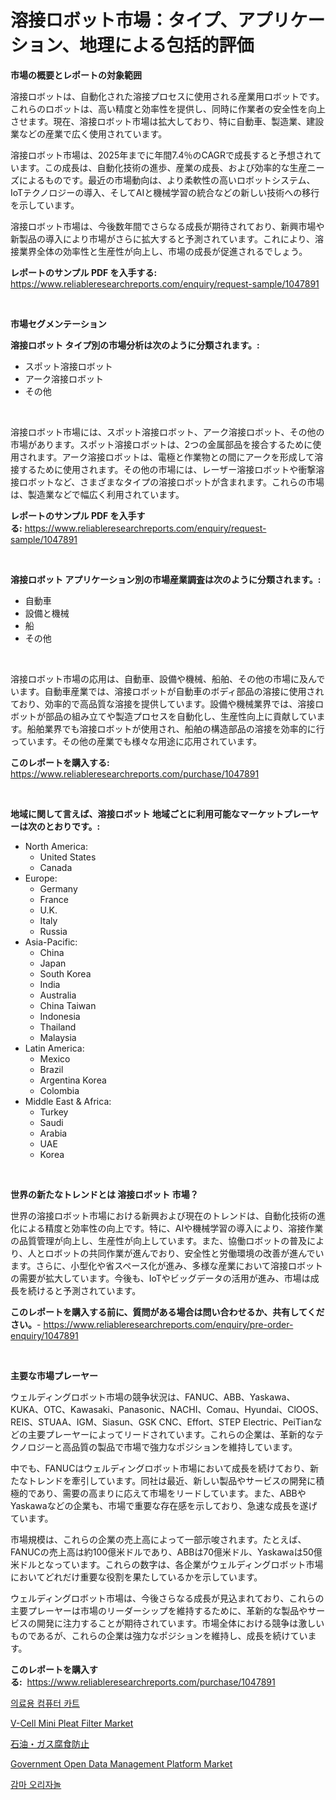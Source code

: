 <p><h1>溶接ロボット市場：タイプ、アプリケーション、地理による包括的評価</h1></p><p><strong>市場の概要とレポートの対象範囲</strong></p>
<p><p>溶接ロボットは、自動化された溶接プロセスに使用される産業用ロボットです。これらのロボットは、高い精度と効率性を提供し、同時に作業者の安全性を向上させます。現在、溶接ロボット市場は拡大しており、特に自動車、製造業、建設業などの産業で広く使用されています。</p><p>溶接ロボット市場は、2025年までに年間7.4％のCAGRで成長すると予想されています。この成長は、自動化技術の進歩、産業の成長、および効率的な生産ニーズによるものです。最近の市場動向は、より柔軟性の高いロボットシステム、IoTテクノロジーの導入、そしてAIと機械学習の統合などの新しい技術への移行を示しています。</p><p>溶接ロボット市場は、今後数年間でさらなる成長が期待されており、新興市場や新製品の導入により市場がさらに拡大すると予測されています。これにより、溶接業界全体の効率性と生産性が向上し、市場の成長が促進されるでしょう。</p></p>
<p><strong>レポートのサンプル PDF を入手する:</strong> <a href="https://www.reliableresearchreports.com/enquiry/request-sample/1047891">https://www.reliableresearchreports.com/enquiry/request-sample/1047891</a></p>
<p>&nbsp;</p>
<p><strong>市場セグメンテーション</strong></p>
<p><strong>溶接ロボット タイプ別の市場分析は次のように分類されます。:</strong></p>
<p><ul><li>スポット溶接ロボット</li><li>アーク溶接ロボット</li><li>その他</li></ul></p>
<p>&nbsp;</p>
<p><p>溶接ロボット市場には、スポット溶接ロボット、アーク溶接ロボット、その他の市場があります。スポット溶接ロボットは、2つの金属部品を接合するために使用されます。アーク溶接ロボットは、電極と作業物との間にアークを形成して溶接するために使用されます。その他の市場には、レーザー溶接ロボットや衝撃溶接ロボットなど、さまざまなタイプの溶接ロボットが含まれます。これらの市場は、製造業などで幅広く利用されています。</p></p>
<p><strong>レポートのサンプル PDF を入手する:</strong>&nbsp;<a href="https://www.reliableresearchreports.com/enquiry/request-sample/1047891">https://www.reliableresearchreports.com/enquiry/request-sample/1047891</a></p>
<p>&nbsp;</p>
<p><strong> 溶接ロボット アプリケーション別の市場産業調査は次のように分類されます。:</strong></p>
<p><ul><li>自動車</li><li>設備と機械</li><li>船</li><li>その他</li></ul></p>
<p>&nbsp;</p>
<p><p>溶接ロボット市場の応用は、自動車、設備や機械、船舶、その他の市場に及んでいます。自動車産業では、溶接ロボットが自動車のボディ部品の溶接に使用されており、効率的で高品質な溶接を提供しています。設備や機械業界では、溶接ロボットが部品の組み立てや製造プロセスを自動化し、生産性向上に貢献しています。船舶業界でも溶接ロボットが使用され、船舶の構造部品の溶接を効率的に行っています。その他の産業でも様々な用途に応用されています。</p></p>
<p><strong>このレポートを購入する:</strong>&nbsp; <a href="https://www.reliableresearchreports.com/purchase/1047891">https://www.reliableresearchreports.com/purchase/1047891</a></p>
<p>&nbsp;</p>
<p><strong>地域に関して言えば、溶接ロボット 地域ごとに利用可能なマーケットプレーヤーは次のとおりです。:</strong></p>
<p><ul>
    <li>
        North America:
        <ul>
            <li>United States</li>
            <li>Canada</li>
        </ul>
    </li>
    <li>
        Europe:
        <ul>
            <li>Germany</li>
            <li>France</li>
            <li>U.K.</li>
            <li>Italy</li>
            <li>Russia</li>
        </ul>
    </li>
    <li>
        Asia-Pacific:
        <ul>
            <li>China</li>
            <li>Japan</li>
            <li>South Korea</li>
            <li>India</li>
            <li>Australia</li>
            <li>China Taiwan</li>
            <li>Indonesia</li>
            <li>Thailand</li>
            <li>Malaysia</li>
        </ul>
    </li>
    <li>
        Latin America:
        <ul>
            <li>Mexico</li>
            <li>Brazil</li>
            <li>Argentina Korea</li>
            <li>Colombia</li>
        </ul>
    </li>
    <li>
        Middle East & Africa:
        <ul>
            <li>Turkey</li>
            <li>Saudi</li>
            <li>Arabia</li>
            <li>UAE</li>
            <li>Korea</li>
        </ul>
    </li>
    </ul></p>
<p>&nbsp;</p>
<p><strong>世界の新たなトレンドとは 溶接ロボット 市場？</strong></p>
<p><p>世界の溶接ロボット市場における新興および現在のトレンドは、自動化技術の進化による精度と効率性の向上です。特に、AIや機械学習の導入により、溶接作業の品質管理が向上し、生産性が向上しています。また、協働ロボットの普及により、人とロボットの共同作業が進んでおり、安全性と労働環境の改善が進んでいます。さらに、小型化や省スペース化が進み、多様な産業において溶接ロボットの需要が拡大しています。今後も、IoTやビッグデータの活用が進み、市場は成長を続けると予測されています。</p></p>
<p><strong>このレポートを購入する前に、質問がある場合は問い合わせるか、共有してください。</strong>- <a href="https://www.reliableresearchreports.com/enquiry/pre-order-enquiry/1047891">https://www.reliableresearchreports.com/enquiry/pre-order-enquiry/1047891</a></p>
<p>&nbsp;</p>
<p><strong>主要な市場プレーヤー</strong></p>
<p><p>ウェルディングロボット市場の競争状況は、FANUC、ABB、Yaskawa、KUKA、OTC、Kawasaki、Panasonic、NACHI、Comau、Hyundai、ClOOS、REIS、STUAA、IGM、Siasun、GSK CNC、Effort、STEP Electric、PeiTianなどの主要プレーヤーによってリードされています。これらの企業は、革新的なテクノロジーと高品質の製品で市場で強力なポジションを維持しています。</p><p>中でも、FANUCはウェルディングロボット市場において成長を続けており、新たなトレンドを牽引しています。同社は最近、新しい製品やサービスの開発に積極的であり、需要の高まりに応えて市場をリードしています。また、ABBやYaskawaなどの企業も、市場で重要な存在感を示しており、急速な成長を遂げています。</p><p>市場規模は、これらの企業の売上高によって一部示唆されます。たとえば、FANUCの売上高は約100億米ドルであり、ABBは70億米ドル、Yaskawaは50億米ドルとなっています。これらの数字は、各企業がウェルディングロボット市場においてどれだけ重要な役割を果たしているかを示しています。</p><p>ウェルディングロボット市場は、今後さらなる成長が見込まれており、これらの主要プレーヤーは市場のリーダーシップを維持するために、革新的な製品やサービスの開発に注力することが期待されています。市場全体における競争は激しいものであるが、これらの企業は強力なポジションを維持し、成長を続けています。</p></p>
<p><strong>このレポートを購入する:</strong>&nbsp;&nbsp;<a href="https://www.reliableresearchreports.com/purchase/1047891">https://www.reliableresearchreports.com/purchase/1047891</a></p>
<p><p><a href="https://medium.com/@ar-medical/%EC%9D%98%EB%A3%8C%EC%9A%A9-%EC%BB%B4%ED%93%A8%ED%84%B0-%EC%B9%B4%ED%8A%B8-%EC%8B%9C%EC%9E%A5-%EA%B7%9C%EB%AA%A8-%EC%8B%9C%EC%9E%A5-%EC%A0%84%EB%A7%9D-%EB%B0%8F-%EC%8B%9C%EC%9E%A5-%EC%98%88%EC%B8%A1-2024%EB%85%84%EB%B6%80%ED%84%B0-2031%EB%85%84-605730965da3">의료용 컴퓨터 카트</a></p><p><a href="https://noble-drawer-34c.notion.site/V-Cell-Mini-Pleat-Filter-Market-Analysis-Examines-its-Scope-on-Growth-Opportunities-and-Forecasted--477f3104cd2b49d9bd0d1a60163532d3">V-Cell Mini Pleat Filter Market</a></p><p><a href="https://medium.com/@minnieebert2827/%E7%9F%B3%E6%B2%B9-%E3%82%AC%E3%82%B9%E8%85%90%E9%A3%9F%E9%98%B2%E6%AD%A2%E5%B8%82%E5%A0%B4-%E5%B8%82%E5%A0%B4cagr-%E5%B8%82%E5%A0%B4%E5%8B%95%E5%90%91-%E6%88%90%E9%95%B7%E6%88%A6%E7%95%A5%E3%81%AB%E3%81%A4%E3%81%84%E3%81%A6%E3%81%AE%E6%B4%9E%E5%AF%9F-32017bf78869">石油・ガス腐食防止</a></p><p><a href="https://issuu.com/reportprime-2/docs/government-open-data-management-platform-market-si">Government Open Data Management Platform Market</a></p><p><a href="https://github.com/jntpkh496620/Market-Research-Report-List-1/blob/main/7572037188570.md">감마 오리자놀</a></p></p>